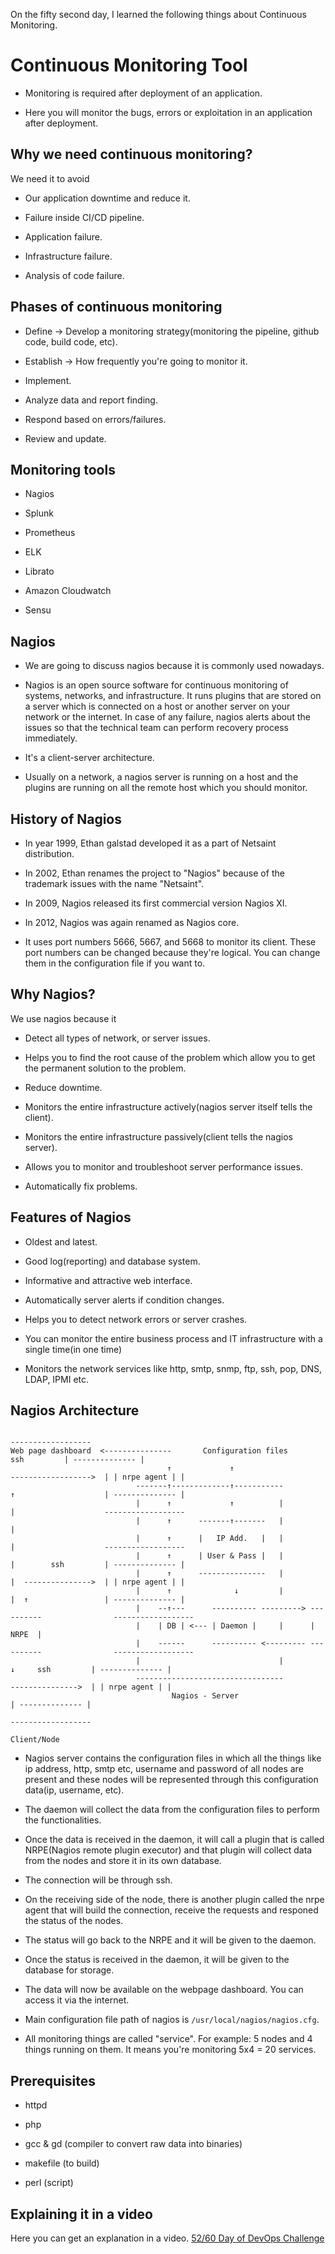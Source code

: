 On the fifty second day, I learned the following things about Continuous Monitoring.

# Continuous Monitoring Tool

- Monitoring is required after deployment of an application.

- Here you will monitor the bugs, errors or exploitation in an application after deployment.

## Why we need continuous monitoring?

We need it to avoid 

- Our application downtime and reduce it.

- Failure inside CI/CD pipeline.

- Application failure.

- Infrastructure failure.

- Analysis of code failure.

## Phases of continuous monitoring

- Define -> Develop a monitoring strategy(monitoring the pipeline, github code, build code, etc).

- Establish -> How frequently you're going to monitor it.

- Implement.

- Analyze data and report finding.

- Respond based on errors/failures.

- Review and update.

## Monitoring tools

- Nagios

- Splunk

- Prometheus

- ELK

- Librato

- Amazon Cloudwatch

- Sensu

## Nagios

- We are going to discuss nagios because it is commonly used nowadays.

- Nagios is an open source software for continuous monitoring of systems, networks, and infrastructure. It runs plugins that are stored on a server which is connected on a host or another server on your network or the internet. In case of any failure, nagios alerts about the issues so that the technical team can perform recovery process immediately.

- It's a client-server architecture.

- Usually on a network, a nagios server is running on a host and the plugins are running on all the remote host which you should monitor.

## History of Nagios

- In year 1999, Ethan galstad developed it as a part of Netsaint distribution.

- In 2002, Ethan renames the project to "Nagios" because of the trademark issues with the name "Netsaint".

- In 2009, Nagios released its first commercial version Nagios XI.

- In 2012, Nagios was again renamed as Nagios core.

- It uses port numbers 5666, 5667, and 5668 to monitor its client. These port numbers can be changed because they're logical. You can change them in the configuration file if you want to.

## Why Nagios?

We use nagios because it

- Detect all types of network, or server issues.

- Helps you to find the root cause of the problem which allow you to get the permanent solution to the problem.

- Reduce downtime.

- Monitors the entire infrastructure actively(nagios server itself tells the client).

- Monitors the entire infrastructure passively(client tells the nagios server).

- Allows you to monitor and troubleshoot server performance issues.

- Automatically fix problems.

## Features of Nagios

- Oldest and latest.

- Good log(reporting) and database system.

- Informative and attractive web interface.

- Automatically server alerts if condition changes.

- Helps you to detect network errors or server crashes.

- You can monitor the entire business process and IT infrastructure with a single time(in one time)

- Monitors the network services like http, smtp, snmp, ftp, ssh, pop, DNS, LDAP, IPMI etc.

## Nagios Architecture
                                                                                                 ------------------
    Web page dashboard  <---------------       Configuration files                   ssh         | -------------- |
                                       ↑             ↑                      ------------------>  | | nrpe agent | |
                                -------↑-------------↑-----------           ↑                    | -------------- |
                                |      ↑             ↑          |           |                    ------------------
                                |      ↑      -------↑-------   |           |
                                |      ↑      |   IP Add.   |   |           |                    ------------------
                                |      ↑      | User & Pass |   |           |        ssh         | -------------- |
                                |      ↑      ---------------   |           |  --------------->  | | nrpe agent | |
                                |      ↑              ↓         |           |  ↑                 | -------------- |
                                |    --↑---      ---------- ---------> ----------                ------------------
                                |    | DB | <--- | Daemon |     |      |  NRPE  |             
                                |    ------      ---------- <--------- ----------                ------------------
                                |                               |              ↓     ssh         | -------------- |  
                                ---------------------------------              --------------->  | | nrpe agent | |
                                        Nagios - Server                                          | -------------- |
                                                                                                 ------------------
                                                                                                     Client/Node

- Nagios server contains the configuration files in which all the things like ip address, http, smtp etc, username and password of all nodes are present and these nodes will be represented through this configuration data(ip, username, etc).

- The daemon will collect the data from the configuration files to perform the functionalities.

- Once the data is received in the daemon, it will call a plugin that is called NRPE(Nagios remote plugin executor) and that plugin will collect data from the nodes and store it in its own database. 

- The connection will be through ssh.

- On the receiving side of the node, there is another plugin called the nrpe agent that will build the connection, receive the requests and responed the status of the nodes.

- The status will go back to the NRPE and it will be given to the daemon.

- Once the status is received in the daemon, it will be given to the database for storage.

- The data will now be available on the webpage dashboard. You can access it via the internet.

- Main configuration file path of nagios is `/usr/local/nagios/nagios.cfg`.

- All monitoring things are called "service". For example: 5 nodes and 4 things running on them. It means you're monitoring 5x4 = 20 services.

## Prerequisites

- httpd

- php

- gcc & gd (compiler to convert raw data into binaries)

- makefile (to build)

- perl (script)

## **Explaining it in a video**

Here you can get an explanation in a video. [52/60 Day of DevOps Challenge]()